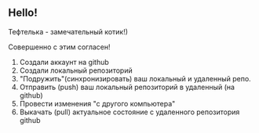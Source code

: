 ## Hello! 

Тефтелька - замечательный котик!)

Совершенно с этим согласен! 

1. Создали аккаунт на github
2. Создали локальный репозиторий
3. "Подружить"(синхронизировать) ваш локальный и удаленный репо. 
4. Отправить (push) ваш локальный репозиторий в удаленный (на github)
5. Провести изменения "с другого компьютера"
6. Выкачать (pull) актуальное состояние с удаленного репозитория github

